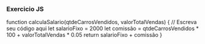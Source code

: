### Exercicio JS

function calculaSalario(qtdeCarrosVendidos, valorTotalVendas) {
// Escreva seu código aqui
  let salarioFixo = 2000
  let comissão = qtdeCarrosVendidos * 100 + valorTotalVendas * 0.05
  return salarioFixo + comissão
}